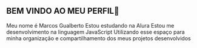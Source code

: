 ## BEM VINDO AO MEU PERFIL👋
Meu nome é Marcos Gualberto
Estou estudando na Alura
Estou me desenvolvimento na linguagem JavaScript
Utilizando esse espaço para minha organização e compartilhamento dos meus projetos desenvolvidos

<!--
**marcosgualberto/marcosgualberto** is a ✨ _special_ ✨ repository because its `README.md` (this file) appears on your GitHub profile.

Here are some ideas to get you started:

- 🔭 I’m currently working on ...
- 🌱 I’m currently learning ...
- 👯 I’m looking to collaborate on ...
- 🤔 I’m looking for help with ...
- 💬 Ask me about ...
- 📫 How to reach me: ...
- 😄 Pronouns: ...
- ⚡ Fun fact: ...
-->
